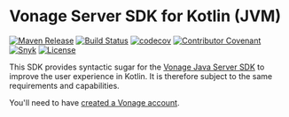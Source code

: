 # Vonage Server SDK for Kotlin (JVM)

[![Maven Release](https://maven-badges.herokuapp.com/maven-central/com.vonage/kotlin-server-sdk/badge.svg)](https://maven-badges.herokuapp.com/maven-central/com.vonage/kotlin-server-sdk)
[![Build Status](https://github.com/Vonage/vonage-kotlin-sdk/actions/workflows/build.yml/badge.svg)](https://github.com/Vonage/vonage-kotlin-sdk/actions/workflows/build.yml)
[![codecov](https://codecov.io/gh/vonage/vonage-kotlin-sdk/branch/main/graph/badge.svg)](https://codecov.io/gh/vonage/vonage-kotlin-sdk)
[![Contributor Covenant](https://img.shields.io/badge/Contributor%20Covenant-v2.0%20adopted-ff69b4.svg)](CODE_OF_CONDUCT.md)
[![Snyk](https://snyk.io/test/github/vonage/vonage-java-sdk/badge.svg)](https://snyk.io/test/github/vonage/vonage-java-sdk)
[![License](https://img.shields.io/badge/License-Apache%202.0-blue.svg)](LICENSE.txt)

This SDK provides syntactic sugar for the [Vonage Java Server SDK](https://github.com/Vonage/vonage-java-sdk)
to improve the user experience in Kotlin. It is therefore subject to the same requirements and capabilities.

You'll need to have [created a Vonage account](https://dashboard.nexmo.com/sign-up?utm_source=DEV_REL&utm_medium=github&utm_campaign=java-client-library).


